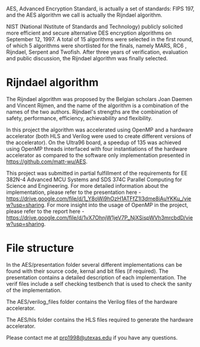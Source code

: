 AES, Advanced Encryption Standard, is actually a set of standards: FIPS 197, and the AES algorithm we call is actually the Rijndael algorithm.

NIST (National INstitute of Standards and Technology) publicly solicited more efficient and secure alternative DES encryption algorithms on September 12, 1997. A total of 15 algorithms were selected in the first round, of which 5 algorithms were shortlisted for the finals, namely MARS, RC6 , Rijndael, Serpent and Twofish. After three years of verification, evaluation and public discussion, the Rijndael algorithm was finally selected.

# Rijndael algorithm 
The Rijndael algorithm was proposed by the Belgian scholars Joan Daemen and Vincent Rijmen, and the name of the algorithm is a combination of the names of the two authors. Rijndael's strengths are the combination of safety, performance, efficiency, achievability and flexibility.

In this project the algorithm was accelerated using OpenMP and a hardware accelerator (both HLS and Verilog were used to create different versions of the accelerator). On the Ultra96 board, a speedup of 135 was achieved using OpenMP threads interfaced with four instantiations of the hardware accelerator as compared to the software only implementation presented in https://github.com/matt-wu/AES. 

This project was submitted in partial fulfillment of the requirements for EE 382N-4 Advanced MCU Systems and SDS 374C Parallel Computing for Science and Engineering. For more detailed information about the implementation, please refer to the presentation here - https://drive.google.com/file/d/1_Y8oWi9hOzH1ATFfZ1l3dme8iAuYKKu_/view?usp=sharing. For more insight into the usage of OpenMP in the project, please refer to the report here - https://drive.google.com/file/d/1vX7OhnjW1jeV7P_NjXSispWVh3mrcbdD/view?usp=sharing.

# File structure 

In the AES/presentation folder several different implementations can be found with their source code, kernal and bit files (if required). The presentation contains a detailed description of each implementation. The verif files include a self checking testbench that is used to check the sanity of the implementation.

The AES/verilog_files folder contains the Verilog files of the hardware accelerator.

The AES/hls folder contains the HLS files required to generate the hardware accelerator.

Please contact me at prp1998@utexas.edu if you have any questions.



